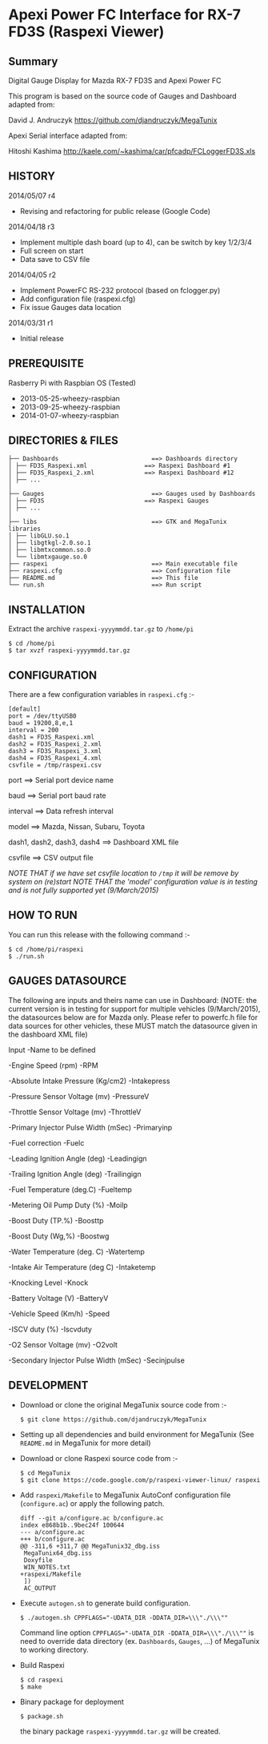 Apexi Power FC Interface for RX-7 FD3S (Raspexi Viewer)
=======================================================

Summary
-------

Digital Gauge Display for Mazda RX-7 FD3S and Apexi Power FC

This program is based on the source code of Gauges and Dashboard adapted from:

David J. Andruczyk https://github.com/djandruczyk/MegaTunix

Apexi Serial interface adapted from:

Hitoshi Kashima http://kaele.com/~kashima/car/pfcadp/FCLoggerFD3S.xls

HISTORY
-------

2014/05/07 r4
- Revising and refactoring for public release (Google Code)

2014/04/18 r3
- Implement multiple dash board (up to 4), can be switch by key 1/2/3/4
- Full screen on start
- Data save to CSV file
 
2014/04/05 r2
- Implement PowerFC RS-232 protocol (based on fclogger.py)
- Add configuration file (raspexi.cfg)
- Fix issue Gauges data location

2014/03/31 r1
- Initial release

PREREQUISITE
------------
Rasberry Pi with Raspbian OS (Tested)
- 2013-05-25-wheezy-raspbian
- 2013-09-25-wheezy-raspbian
- 2014-01-07-wheezy-raspbian


DIRECTORIES & FILES
-------------------
```
├── Dashboards                          ==> Dashboards directory
│ ├── FD3S_Raspexi.xml                ==> Raspexi Dashboard #1
│ ├── FD3S_Raspexi_2.xml              ==> Raspexi Dashboard #12
│ ├── ... 
│
├── Gauges                              ==> Gauges used by Dashboards
│ ├── FD3S                            ==> Raspexi Gauges
│ ├── ... 
│
├── libs                                ==> GTK and MegaTunix libraries 
│ ├── libGLU.so.1
│ ├── libgtkgl-2.0.so.1
│ ├── libmtxcommon.so.0
│ └── libmtxgauge.so.0
├── raspexi                             ==> Main executable file
├── raspexi.cfg                         ==> Configuration file
├── README.md                           ==> This file
└── run.sh                              ==> Run script
```

INSTALLATION
------------
Extract the archive `raspexi-yyyymmdd.tar.gz` to `/home/pi`

```
$ cd /home/pi
$ tar xvzf raspexi-yyyymmdd.tar.gz
```

CONFIGURATION
-------------
There are a few configuration variables in `raspexi.cfg` :-

```
[default]
port = /dev/ttyUSB0
baud = 19200,8,e,1
interval = 200
dash1 = FD3S_Raspexi.xml
dash2 = FD3S_Raspexi_2.xml
dash3 = FD3S_Raspexi_3.xml
dash4 = FD3S_Raspexi_4.xml
csvfile = /tmp/raspexi.csv
```

port ==> Serial port device name

baud ==> Serial port baud rate

interval ==> Data refresh interval

model ==> Mazda, Nissan, Subaru, Toyota

dash1, dash2, dash3, dash4 ==> Dashboard XML file

csvfile ==> CSV output file

*NOTE THAT if we have set csvfile location to `/tmp` it will be remove by
system on (re)start*
*NOTE THAT the 'model' configuration value is in testing and is not fully supported yet (9/March/2015)*

HOW TO RUN
----------
You can run this release with the following command :-

```
$ cd /home/pi/raspexi
$ ./run.sh
```

GAUGES DATASOURCE
-----------------
The following are inputs and theirs name can use in Dashboard:
(NOTE: the current version is in testing for support for multiple vehicles (9/March/2015), the datasources below are for Mazda only.
Please refer to powerfc.h file for data sources for other vehicles, these MUST match the datasource given in the dashboard XML file)

Input                                           -Name to be defined

-Engine Speed (rpm)                             -RPM

-Absolute Intake Pressure (Kg/cm2)              -Intakepress   

-Pressure Sensor Voltage (mv)                   -PressureV   

-Throttle Sensor Voltage (mv)                   -ThrottleV

-Primary Injector Pulse Width (mSec)            -Primaryinp

-Fuel correction                                -Fuelc

-Leading Ignition Angle (deg)                   -Leadingign

-Trailing Ignition Angle (deg)                  -Trailingign

-Fuel Temperature (deg.C)                       -Fueltemp

-Metering Oil Pump Duty (%)                     -Moilp

-Boost Duty (TP.%)                              -Boosttp

-Boost Duty (Wg,%)                              -Boostwg

-Water Temperature (deg. C)                     -Watertemp

-Intake Air Temperature (deg C)                 -Intaketemp

-Knocking Level                                 -Knock

-Battery Voltage (V)                            -BatteryV

-Vehicle Speed (Km/h)                           -Speed

-ISCV duty (%)                                  -Iscvduty

-O2 Sensor Voltage (mv)                         -O2volt

-Secondary Injector Pulse Width (mSec)          -Secinjpulse

DEVELOPMENT
-----------
- Download or clone the original MegaTunix source code from :-
  ```
  $ git clone https://github.com/djandruczyk/MegaTunix
  ```
- Setting up all dependencies and build environment for MegaTunix
  (See `README.md` in MegaTunix for more detail)

- Download or clone Raspexi source code from :-

  ```
  $ cd MegaTunix
  $ git clone https://code.google.com/p/raspexi-viewer-linux/ raspexi
  ```

- Add `raspexi/Makefile` to MegaTunix AutoConf configuration file (`configure.ac`)
  or apply the following patch.

  ```
  diff --git a/configure.ac b/configure.ac
  index e868b1b..9bec24f 100644
  --- a/configure.ac
  +++ b/configure.ac
  @@ -311,6 +311,7 @@ MegaTunix32_dbg.iss
   MegaTunix64_dbg.iss
   Doxyfile
   WIN_NOTES.txt
  +raspexi/Makefile
   ])
   AC_OUTPUT
  ```

- Execute `autogen.sh` to generate build configuration.

  ```
  $ ./autogen.sh CPPFLAGS="-UDATA_DIR -DDATA_DIR=\\\"./\\\""
  ```
    
  Command line option `CPPFLAGS="-UDATA_DIR -DDATA_DIR=\\\"./\\\""`
  is need to override data directory (ex. `Dashboards`, `Gauges`, ...)
  of MegaTunix to working directory.
  
- Build Raspexi

  ```
  $ cd raspexi
  $ make
  ```
    
- Binary package for deployment
  ```
  $ package.sh
  ```
  the binary package `raspexi-yyyymmdd.tar.gz` will be created.
